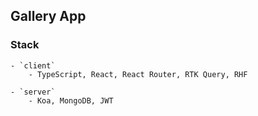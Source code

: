 ## Gallery App

### Stack

    - `client`
        - TypeScript, React, React Router, RTK Query, RHF

    - `server`
        - Koa, MongoDB, JWT
